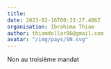 ```yaml
---
title: 
date: 2023-02-16T00:33:27.406Z
organisation: Ibrahima Thiam
author: thiamdollar86@gmail.com
avatar: "/img/pays/SN.svg"
---
```


Non au troisième mandat